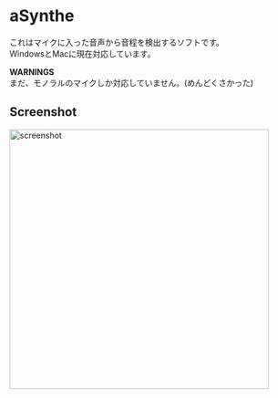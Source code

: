 # aSynthe
これはマイクに入った音声から音程を検出するソフトです。  
WindowsとMacに現在対応しています。

**WARNINGS**  
まだ、モノラルのマイクしか対応していません。(めんどくさかった)

## Screenshot
<img width="455" alt="screenshot" src="https://user-images.githubusercontent.com/45121209/188252781-38399117-1a78-47df-a8c3-d13ce02b35c0.png">